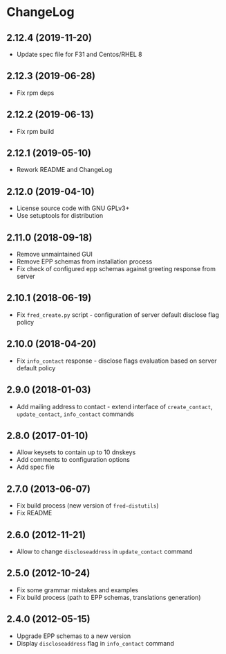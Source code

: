# ChangeLog

## 2.12.4 (2019-11-20)
 * Update spec file for F31 and Centos/RHEL 8

## 2.12.3 (2019-06-28)
 * Fix rpm deps

## 2.12.2 (2019-06-13)
 * Fix rpm build

## 2.12.1 (2019-05-10)
 * Rework README and ChangeLog

## 2.12.0 (2019-04-10)
 * License source code with GNU GPLv3+
 * Use setuptools for distribution

## 2.11.0 (2018-09-18)
 * Remove unmaintained GUI
 * Remove EPP schemas from installation process
 * Fix check of configured epp schemas against greeting response from server

## 2.10.1 (2018-06-19)
 * Fix `fred_create.py` script - configuration of server default disclose flag policy

## 2.10.0 (2018-04-20)
 * Fix `info_contact` response - disclose flags evaluation based on server default policy

## 2.9.0 (2018-01-03)
 * Add mailing address to contact - extend interface of `create_contact`, `update_contact`, `info_contact` commands

## 2.8.0 (2017-01-10)
 * Allow keysets to contain up to 10 dnskeys
 * Add comments to configuration options
 * Add spec file

## 2.7.0 (2013-06-07)
 * Fix build process (new version of `fred-distutils`)
 * Fix README

## 2.6.0 (2012-11-21)
 * Allow to change `discloseaddress` in `update_contact` command

## 2.5.0 (2012-10-24)
 * Fix some grammar mistakes and examples
 * Fix build process (path to EPP schemas, translations generation)

## 2.4.0 (2012-05-15)
 * Upgrade EPP schemas to a new version
 * Display `discloseaddress` flag in `info_contact` command
